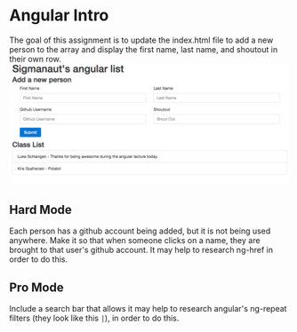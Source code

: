 # Angular Intro
The goal of this assignment is to update the index.html file to add a new person to the array and display the first name, last name, and shoutout in their own row.
![Solution Image](images/solution.png)

## Hard Mode
Each person has a github account being added, but it is not being used anywhere. Make it so that when someone clicks on a name, they are brought to that user's github account. It may help to research ng-href in order to do this.

## Pro Mode
Include a search bar that allows it may help to research angular's ng-repeat filters (they look like this `|`), in order to do this.
